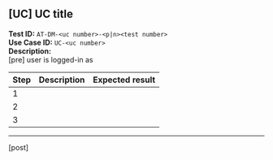 [UC] UC title
---

**Test ID:** `AT-DM-<uc number>-<p|n><test number>`<br>
**Use Case ID:** `UC-<uc number>`<br>
**Description:**<br>
[pre] user is logged-in as<br>

| **Step** | **Description** | **Expected result** |
|---|---|---|
|1|  |  |
|2|  |  |
|3|  |  |
---

[post] 